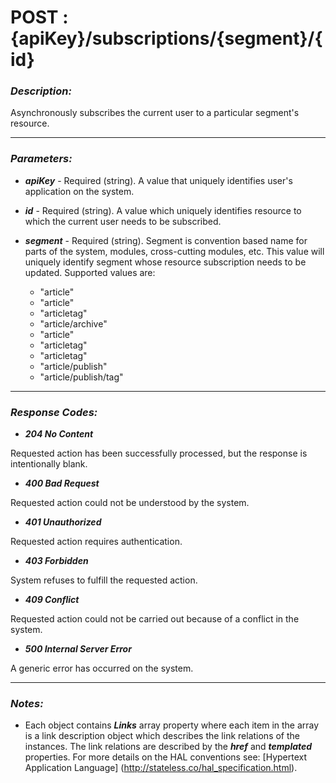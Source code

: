 
# POST : {apiKey}/subscriptions/{segment}/{id} 

### *Description:* 
Asynchronously subscribes the current user to a particular segment&#39;s resource. 



* * *
### *Parameters:*


- ***apiKey*** - Required (string). A value that uniquely identifies user&#39;s application on the system. 


- ***id*** - Required (string). A value which uniquely identifies resource to which the current user needs to be subscribed. 


- ***segment*** - Required (string). Segment is convention based name for parts of the system, modules, cross-cutting modules, etc. This value
            will uniquely identify segment whose resource subscription needs to be updated. Supported values are:
	- "article"
	- "article"
	- "articletag"
	- "article/archive"
	- "article"
	- "articletag"
	- "articletag"
	- "article/publish"
	- "article/publish/tag"



* * *
### *Response Codes:*


- ***204  No Content*** 

 Requested action has been successfully processed, but the response is intentionally blank. 


- ***400  Bad Request*** 

 Requested action could not be understood by the system. 


- ***401  Unauthorized*** 

 Requested action requires authentication. 


- ***403  Forbidden*** 

 System refuses to fulfill the requested action. 


- ***409  Conflict*** 

 Requested action could not be carried out because of a conflict in the system. 


- ***500  Internal Server Error*** 

 A generic error has occurred on the system. 



* * *
### *Notes:* 
- Each object contains ***Links*** array property where each item in the array is a link description object which describes the link relations of the instances. The link relations are described by the ***href*** and ***templated*** properties. For more details on the HAL conventions see: [Hypertext Application Language] (http://stateless.co/hal_specification.html).

